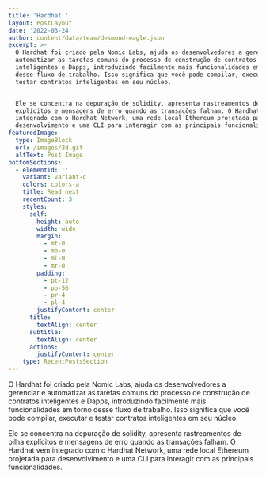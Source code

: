 ```yaml
---
title: 'Hardhat '
layout: PostLayout
date: '2022-03-24'
author: content/data/team/desmond-eagle.json
excerpt: >-
  O Hardhat foi criado pela Nomic Labs, ajuda os desenvolvedores a gerenciar e
  automatizar as tarefas comuns do processo de construção de contratos
  inteligentes e Dapps, introduzindo facilmente mais funcionalidades em torno
  desse fluxo de trabalho. Isso significa que você pode compilar, executar e
  testar contratos inteligentes em seu núcleo.


  Ele se concentra na depuração de solidity, apresenta rastreamentos de pilha
  explícitos e mensagens de erro quando as transações falham. O Hardhat vem
  integrado com o Hardhat Network, uma rede local Ethereum projetada para
  desenvolvimento e uma CLI para interagir com as principais funcionalidades.
featuredImage:
  type: ImageBlock
  url: /images/3d.gif
  altText: Post Image
bottomSections:
  - elementId: ''
    variant: variant-c
    colors: colors-a
    title: Read next
    recentCount: 3
    styles:
      self:
        height: auto
        width: wide
        margin:
          - mt-0
          - mb-0
          - ml-0
          - mr-0
        padding:
          - pt-12
          - pb-56
          - pr-4
          - pl-4
        justifyContent: center
      title:
        textAlign: center
      subtitle:
        textAlign: center
      actions:
        justifyContent: center
    type: RecentPostsSection
---
```

O Hardhat foi criado pela Nomic Labs, ajuda os desenvolvedores a gerenciar e automatizar as tarefas comuns do processo de construção de contratos inteligentes e Dapps, introduzindo facilmente mais funcionalidades em torno desse fluxo de trabalho. Isso significa que você pode compilar, executar e testar contratos inteligentes em seu núcleo.

Ele se concentra na depuração de solidity, apresenta rastreamentos de pilha explícitos e mensagens de erro quando as transações falham. O Hardhat vem integrado com o Hardhat Network, uma rede local Ethereum projetada para desenvolvimento e uma CLI para interagir com as principais funcionalidades.
